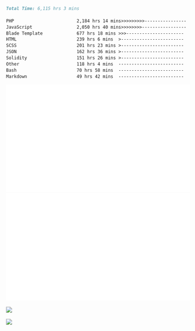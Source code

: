 <!--START_SECTION:waka-->

```markdown
Total Time: 6,115 hrs 3 mins

PHP                        2,184 hrs 14 mins>>>>>>>>>----------------   35.04 %
JavaScript                 2,050 hrs 40 mins>>>>>>>>-----------------   32.90 %
Blade Template             677 hrs 18 mins >>>----------------------   10.87 %
HTML                       239 hrs 6 mins  >------------------------   03.84 %
SCSS                       201 hrs 23 mins >------------------------   03.23 %
JSON                       162 hrs 36 mins >------------------------   02.61 %
Solidity                   151 hrs 26 mins >------------------------   02.43 %
Other                      118 hrs 4 mins  -------------------------   01.89 %
Bash                       70 hrs 58 mins  -------------------------   01.14 %
Markdown                   49 hrs 42 mins  -------------------------   00.80 %
```

<!--END_SECTION:waka-->

![](https://raw.githubusercontent.com/DrMaxis/github-stats-transparent/output/generated/overview.svg)
![](https://raw.githubusercontent.com/DrMaxis/github-stats-transparent/output/generated/languages.svg)

![](https://git-readme-stats-drmaxis-projects.vercel.app/api?username=drmaxis&show_icons=true&theme=outrun&count_private=true&show=reviews,discussions_started,discussions_answered,prs_merged,prs_merged_percentage&custom_title=2024%20Github%20Rank)
 
<a href="https://count.getloli.com/"><img src="https://count.getloli.com/get/@:maxis-the-alchemist?theme=rule34"></a>
<!-- https://count.getloli.com/get/@alchemist?theme=rule34 -->
<br>
